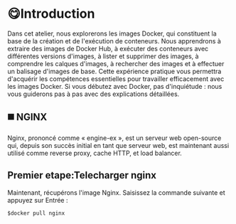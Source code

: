 # 😋Introduction


Dans cet atelier, nous explorerons les images Docker, qui constituent la base de la création et de l'exécution de conteneurs. Nous apprendrons à extraire des images de Docker Hub, à exécuter des conteneurs avec différentes versions d'images, à lister et supprimer des images, à comprendre les calques d'images, à rechercher des images et à effectuer un balisage d'images de base. Cette expérience pratique vous permettra d'acquérir les compétences essentielles pour travailler efficacement avec les images Docker. Si vous débutez avec Docker, pas d'inquiétude : nous vous guiderons pas à pas avec des explications détaillées.

◼️ NGINX
-----------

Nginx, prononcé comme « engine-ex », est un serveur web open-source qui, depuis son succès initial en tant que serveur web, est maintenant aussi utilisé comme reverse proxy, cache HTTP, et load balancer.

Premier etape:Telecharger nginx
---------------------------------

Maintenant, récupérons l'image Nginx. Saisissez la commande suivante et appuyez sur Entrée : 
```
$docker pull nginx
```
